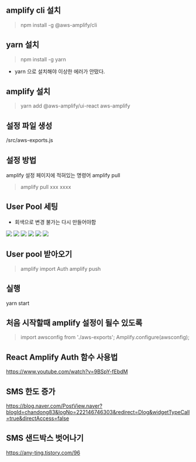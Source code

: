 ## amplify cli 설치
> npm install -g @aws-amplify/cli

## yarn 설치
> npm install -g yarn
- yarn 으로 설치해야 이상한 에러가 안떴다.

## amplify 설치
> yarn add @aws-amplify/ui-react aws-amplify

## 설정 파일 생성
/src/aws-exports.js

## 설정 방법
amplify 설정 페이지에 적혀있는 명령어 amplify pull 
> amplify pull xxx xxxx

## User Pool 세팅
- 회색으로 변경 불가는 다시 만들어야함

![](https://drive.google.com/uc?export=view&id=1FCMVI3fds9WbxJMfxC66vhbXKq5sAqnU) 
![](https://drive.google.com/uc?export=view&id=1BzVpxEN8wxHIb7eJGZjd4SWqlrgCUtB-)
![](https://drive.google.com/uc?export=view&id=1RuVBZKOD3lvb-1dLZQ3B1JzXateVIYt7) 
![](https://drive.google.com/uc?export=view&id=1O7W3cBsmqpQwFv4RurbLILtsM9qgic8j) 
![](https://drive.google.com/uc?export=view&id=1hhavs6lMdJUF4zbi341gwKJ5X7TV7a5e) 
![](https://drive.google.com/uc?export=view&id=1j1pQ0R7qrmLpPvS3tLu6l0MKuMD6RnsV) 



## User pool 받아오기
> amplify import Auth
> amplify push

## 실행
yarn start 

## 처음 시작할때 amplify 설정이 될수 있도록
> import awsconfig from './aws-exports';
> Amplify.configure(awsconfig);

## React Amplify Auth 함수 사용법
https://www.youtube.com/watch?v=9BSpY-fEbdM  

## SMS 한도 증가
https://blog.naver.com/PostView.naver?blogId=chandong83&logNo=222146746303&redirect=Dlog&widgetTypeCall=true&directAccess=false

## SMS 샌드박스 벗어나기
https://any-ting.tistory.com/96  
